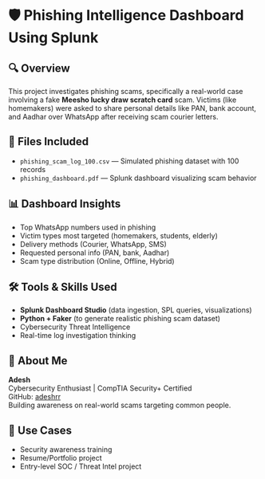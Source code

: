 # 🛡️ Phishing Intelligence Dashboard Using Splunk

## 🔍 Overview
This project investigates phishing scams, specifically a real-world case involving a fake **Meesho lucky draw scratch card** scam. Victims (like homemakers) were asked to share personal details like PAN, bank account, and Aadhar over WhatsApp after receiving scam courier letters.

## 📁 Files Included
- `phishing_scam_log_100.csv` — Simulated phishing dataset with 100 records
- `phishing_dashboard.pdf` — Splunk dashboard visualizing scam behavior

## 📊 Dashboard Insights
- Top WhatsApp numbers used in phishing
- Victim types most targeted (homemakers, students, elderly)
- Delivery methods (Courier, WhatsApp, SMS)
- Requested personal info (PAN, bank, Aadhar)
- Scam type distribution (Online, Offline, Hybrid)

## 🛠️ Tools & Skills Used
- **Splunk Dashboard Studio** (data ingestion, SPL queries, visualizations)
- **Python + Faker** (to generate realistic phishing scam dataset)
- Cybersecurity Threat Intelligence
- Real-time log investigation thinking

## 🧠 About Me
**Adesh**  
Cybersecurity Enthusiast | CompTIA Security+ Certified  
GitHub: [adeshrr](https://github.com/adeshrr)  
Building awareness on real-world scams targeting common people.

## 🎯 Use Cases
- Security awareness training
- Resume/Portfolio project
- Entry-level SOC / Threat Intel project

